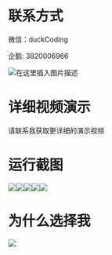 # 联系方式

微信：duckCoding

企鹅: 3820006966

![在这里插入图片描述](http://upload.cxycsx.vip/91ab4bcb4f2c4c6db86365bb6d6e9c62.jpeg)

# 详细视频演示

请联系我获取更详细的演示视频

# 运行截图

![](http://www.bysj52.com/uploadfile/ueditor/image/202306/%E6%AF%95%E8%AE%BEssm598%E5%9F%BA%E4%BA%8EVUE3+SSM%E6%A1%86%E6%9E%B6%E7%9A%84%E5%9C%A8%E7%BA%BF%E5%AE%A0%E7%89%A9%E5%95%86%E5%9F%8E+vue%E6%AF%95%E4%B8%9A%E8%AE%BE%E8%AE%A1/5.png)![](http://www.bysj52.com/uploadfile/ueditor/image/202306/%E6%AF%95%E8%AE%BEssm598%E5%9F%BA%E4%BA%8EVUE3+SSM%E6%A1%86%E6%9E%B6%E7%9A%84%E5%9C%A8%E7%BA%BF%E5%AE%A0%E7%89%A9%E5%95%86%E5%9F%8E+vue%E6%AF%95%E4%B8%9A%E8%AE%BE%E8%AE%A1/1.png)![](http://www.bysj52.com/uploadfile/ueditor/image/202306/%E6%AF%95%E8%AE%BEssm598%E5%9F%BA%E4%BA%8EVUE3+SSM%E6%A1%86%E6%9E%B6%E7%9A%84%E5%9C%A8%E7%BA%BF%E5%AE%A0%E7%89%A9%E5%95%86%E5%9F%8E+vue%E6%AF%95%E4%B8%9A%E8%AE%BE%E8%AE%A1/3.png)![](http://www.bysj52.com/uploadfile/ueditor/image/202306/%E6%AF%95%E8%AE%BEssm598%E5%9F%BA%E4%BA%8EVUE3+SSM%E6%A1%86%E6%9E%B6%E7%9A%84%E5%9C%A8%E7%BA%BF%E5%AE%A0%E7%89%A9%E5%95%86%E5%9F%8E+vue%E6%AF%95%E4%B8%9A%E8%AE%BE%E8%AE%A1/4.png)![](http://www.bysj52.com/uploadfile/ueditor/image/202306/%E6%AF%95%E8%AE%BEssm598%E5%9F%BA%E4%BA%8EVUE3+SSM%E6%A1%86%E6%9E%B6%E7%9A%84%E5%9C%A8%E7%BA%BF%E5%AE%A0%E7%89%A9%E5%95%86%E5%9F%8E+vue%E6%AF%95%E4%B8%9A%E8%AE%BE%E8%AE%A1/2.png)

# 为什么选择我

![](http://upload.cxycsx.vip/%E7%A8%8B%E5%BA%8F%E8%AE%BE%E8%AE%A1.png)

